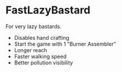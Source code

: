 # FastLazyBastard
For very lazy bastards.
- Disables hand crafting
- Start the game with 1 "Burner Assembler"
- Longer reach
- Faster walking speed
- Better pollution visibility
